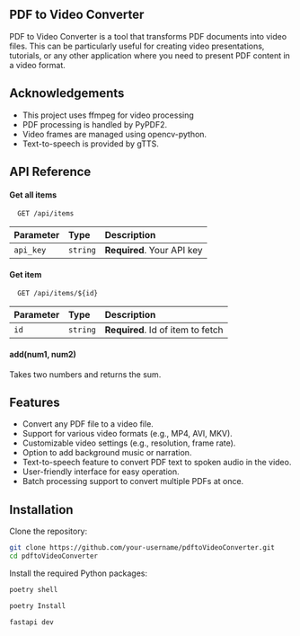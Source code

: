 
 ## PDF to Video Converter

PDF to Video Converter is a tool that transforms PDF documents into video files. This can be particularly useful for creating video presentations, tutorials, or any other application where you need to present PDF content in a video format.


## Acknowledgements

- This project uses ffmpeg for video processing
- PDF processing is handled by PyPDF2.
- Video frames are managed using opencv-python.
- Text-to-speech is provided by gTTS.

## API Reference

#### Get all items

```http
  GET /api/items
```

| Parameter | Type     | Description                |
| :-------- | :------- | :------------------------- |
| `api_key` | `string` | **Required**. Your API key |

#### Get item

```http
  GET /api/items/${id}
```

| Parameter | Type     | Description                       |
| :-------- | :------- | :-------------------------------- |
| `id`      | `string` | **Required**. Id of item to fetch |

#### add(num1, num2)

Takes two numbers and returns the sum.


## Features

- Convert any PDF file to a video file.
- Support for various video formats (e.g., MP4, AVI, MKV).
- Customizable video settings (e.g., resolution, frame rate).
- Option to add background music or narration.
- Text-to-speech feature to convert PDF text to spoken audio in the video.
- User-friendly interface for easy operation.
- Batch processing support to convert multiple PDFs at once.
## Installation

Clone the repository:

```bash
git clone https://github.com/your-username/pdftoVideoConverter.git
cd pdftoVideoConverter
```
Install the required Python packages:

```bash
poetry shell
```
```bash
poetry Install
```
```bash
fastapi dev
```

